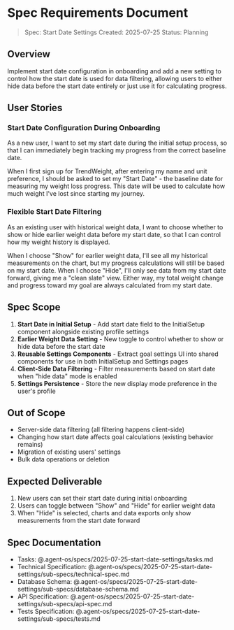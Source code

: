# Spec Requirements Document

> Spec: Start Date Settings
> Created: 2025-07-25
> Status: Planning

## Overview

Implement start date configuration in onboarding and add a new setting to control how the start date is used for data filtering, allowing users to either hide data before the start date entirely or just use it for calculating progress.

## User Stories

### Start Date Configuration During Onboarding

As a new user, I want to set my start date during the initial setup process, so that I can immediately begin tracking my progress from the correct baseline date.

When I first sign up for TrendWeight, after entering my name and unit preference, I should be asked to set my "Start Date" - the baseline date for measuring my weight loss progress. This date will be used to calculate how much weight I've lost since starting my journey.

### Flexible Start Date Filtering

As an existing user with historical weight data, I want to choose whether to show or hide earlier weight data before my start date, so that I can control how my weight history is displayed.

When I choose "Show" for earlier weight data, I'll see all my historical measurements on the chart, but my progress calculations will still be based on my start date. When I choose "Hide", I'll only see data from my start date forward, giving me a "clean slate" view. Either way, my total weight change and progress toward my goal are always calculated from my start date.

## Spec Scope

1. **Start Date in Initial Setup** - Add start date field to the InitialSetup component alongside existing profile settings
2. **Earlier Weight Data Setting** - New toggle to control whether to show or hide data before the start date
3. **Reusable Settings Components** - Extract goal settings UI into shared components for use in both InitialSetup and Settings pages
4. **Client-Side Data Filtering** - Filter measurements based on start date when "hide data" mode is enabled
5. **Settings Persistence** - Store the new display mode preference in the user's profile

## Out of Scope

- Server-side data filtering (all filtering happens client-side)
- Changing how start date affects goal calculations (existing behavior remains)
- Migration of existing users' settings
- Bulk data operations or deletion

## Expected Deliverable

1. New users can set their start date during initial onboarding
2. Users can toggle between "Show" and "Hide" for earlier weight data
3. When "Hide" is selected, charts and data exports only show measurements from the start date forward

## Spec Documentation

- Tasks: @.agent-os/specs/2025-07-25-start-date-settings/tasks.md
- Technical Specification: @.agent-os/specs/2025-07-25-start-date-settings/sub-specs/technical-spec.md
- Database Schema: @.agent-os/specs/2025-07-25-start-date-settings/sub-specs/database-schema.md
- API Specification: @.agent-os/specs/2025-07-25-start-date-settings/sub-specs/api-spec.md
- Tests Specification: @.agent-os/specs/2025-07-25-start-date-settings/sub-specs/tests.md